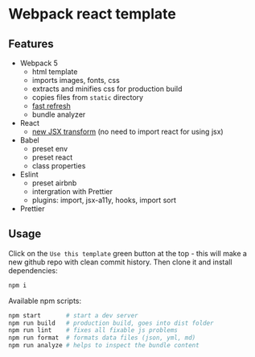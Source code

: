 # Webpack react template

## Features

- Webpack 5
  - html template
  - imports images, fonts, css
  - extracts and minifies css for production build
  - copies files from `static` directory
  - [fast refresh](https://github.com/pmmmwh/react-refresh-webpack-plugin)
  - bundle analyzer
- React
  - [new JSX transform](https://reactjs.org/blog/2020/09/22/introducing-the-new-jsx-transform.html) (no need to import react for using jsx)
- Babel
  - preset env
  - preset react
  - class properties
- Eslint
  - preset airbnb
  - intergration with Prettier
  - plugins: import, jsx-a11y, hooks, import sort
- Prettier

## Usage

Click on the `Use this template` green button at the top - this will make a new github repo with clean commit history. Then clone it and install dependencies:

```sh
npm i
```

Available npm scripts:

```sh
npm start       # start a dev server
npm run build   # production build, goes into dist folder
npm run lint    # fixes all fixable js problems
npm run format  # formats data files (json, yml, md)
npm run analyze # helps to inspect the bundle content
```
